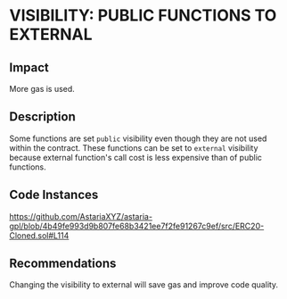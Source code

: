# VISIBILITY: PUBLIC FUNCTIONS TO EXTERNAL

## Impact
More gas is used.

## Description
Some functions are set `public` visibility even though they are not used within the contract. These functions can be set to `external` visibility because external function's call cost is less expensive than of public functions.

## Code Instances
https://github.com/AstariaXYZ/astaria-gpl/blob/4b49fe993d9b807fe68b3421ee7f2fe91267c9ef/src/ERC20-Cloned.sol#L114

## Recommendations
Changing the visibility to external will save gas and improve code quality. 